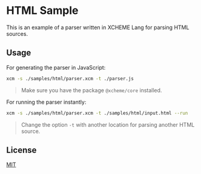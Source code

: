 # HTML Sample

This is an example of a parser written in XCHEME Lang for parsing HTML sources.

## Usage

For generating the parser in JavaScript:

```sh
xcm -s ./samples/html/parser.xcm -t ./parser.js
```

> Make sure you have the package `@xcheme/core` installed.

For running the parser instantly:

```sh
xcm -s ./samples/html/parser.xcm -t ./samples/html/input.html --run
```

> Change the option `-t` with another location for parsing another HTML source.

## License

[MIT](https://balmante.eti.br)
